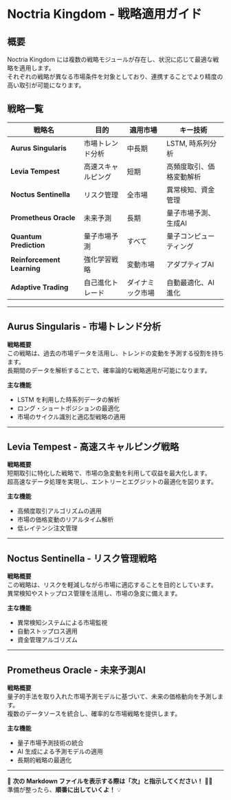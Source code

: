 # Noctria Kingdom - 戦略適用ガイド

## 概要
Noctria Kingdom には複数の戦略モジュールが存在し、状況に応じて最適な戦略を適用します。  
それぞれの戦略が異なる市場条件を対象としており、連携することでより精度の高い取引が可能になります。

## 戦略一覧

| 戦略名 | 目的 | 適用市場 | キー技術 |
|--------|------|---------|----------|
| **Aurus Singularis** | 市場トレンド分析 | 中長期 | LSTM, 時系列分析 |
| **Levia Tempest** | 高速スキャルピング | 短期 | 高頻度取引、価格変動解析 |
| **Noctus Sentinella** | リスク管理 | 全市場 | 異常検知、資金管理 |
| **Prometheus Oracle** | 未来予測 | 長期 | 量子市場予測、生成AI |
| **Quantum Prediction** | 量子市場予測 | すべて | 量子コンピューティング |
| **Reinforcement Learning** | 強化学習戦略 | 変動市場 | アダプティブAI |
| **Adaptive Trading** | 自己進化トレード | ダイナミック市場 | 自動最適化、AI進化 |

---

## Aurus Singularis - 市場トレンド分析

**戦略概要**  
この戦略は、過去の市場データを活用し、トレンドの変動を予測する役割を持ちます。  
長期間のデータを解析することで、確率論的な戦略適用が可能になります。

**主な機能**  
- LSTM を利用した時系列データの解析
- ロング・ショートポジションの最適化
- 市場のサイクル識別と適応型戦略の適用

---

## Levia Tempest - 高速スキャルピング戦略

**戦略概要**  
短期取引に特化した戦略で、市場の急変動を利用して収益を最大化します。  
超高速なデータ処理を実現し、エントリーとエグジットの最適化を図ります。

**主な機能**  
- 高頻度取引アルゴリズムの適用
- 市場の価格変動のリアルタイム解析
- 低レイテンシ注文管理

---

## Noctus Sentinella - リスク管理戦略

**戦略概要**  
この戦略は、リスクを軽減しながら市場に適応することを目的としています。  
異常検知やストップロス管理を活用し、市場の急変に備えます。

**主な機能**  
- 異常検知システムによる市場監視
- 自動ストップロス適用
- 資金管理アルゴリズム

---

## Prometheus Oracle - 未来予測AI

**戦略概要**  
量子的手法を取り入れた市場予測モデルに基づいて、未来の価格動向を予測します。  
複数のデータソースを統合し、確率的な市場戦略を提供します。

**主な機能**  
- 量子市場予測技術の統合
- AI 生成による予測モデルの適用
- 長期的戦略の最適化

---

📌 **次の Markdown ファイルを表示する際は「次」と指示してください！** 🚀✨  
準備が整ったら、**順番に出していくよ！** 💡
